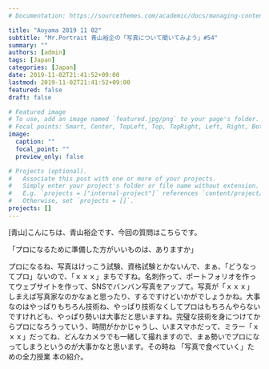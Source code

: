 ```yaml
---
# Documentation: https://sourcethemes.com/academic/docs/managing-content/

title: "Aoyama 2019 11 02"
subtitle: "Mr.Portrait 青山裕企の「写真について聞いてみよう」#54"
summary: ""
authors: [admin]
tags: [Japan]
categories: [Japan]
date: 2019-11-02T21:41:52+09:00
lastmod: 2019-11-02T21:41:52+09:00
featured: false
draft: false

# Featured image
# To use, add an image named `featured.jpg/png` to your page's folder.
# Focal points: Smart, Center, TopLeft, Top, TopRight, Left, Right, BottomLeft, Bottom, BottomRight.
image:
  caption: ""
  focal_point: ""
  preview_only: false

# Projects (optional).
#   Associate this post with one or more of your projects.
#   Simply enter your project's folder or file name without extension.
#   E.g. `projects = ["internal-project"]` references `content/project/deep-learning/index.md`.
#   Otherwise, set `projects = []`.
projects: []
---
```


[青山]こんにちは、青山裕企です、今回の質問はこちらです。

「プロになるために準備した方がいいものは、ありますか」

プロになるね、写真はけっこう試験、資格試験とかないんで、まぁ、「どうなってプロ」ないので、「ｘｘｘ」まちですね。名刺作って、ポートフォリオを作ってウェブサイトを作って、SNSでバンバン写真をアップて。写真が「ｘｘｘ」しまえば写真家なのかなぁと思ったり、するですけどいかがでしょうかね。大事なのはやっぱりもちろん技術ね、やっぱり技術なくしてプロはもちろんやらないですけれども、やっぱり勢いは大事だと思いますね。完璧な技術を身につけてからプロになろうっていう、時間がかかじゃうし、いまスマホだって、ミラー「ｘｘｘ」だってね、どんなカメラでも一緒して撮れますので、まぁ勢いでプロになってしまうというのが大事かなと思います。その時ね 「写真で食べていく」ための全力授業 本の紹介。